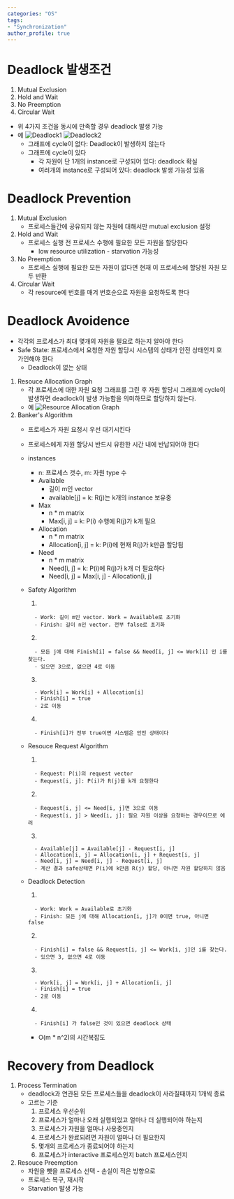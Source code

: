 ```yaml
---
categories: "OS"
tags: 
- "Synchronization"
author_profile: true
---
```


# Deadlock 발생조건
1. Mutual Exclusion
2. Hold and Wait
3. No Preemption
4. Circular Wait
- 위 4가지 조건을 동시에 만족할 경우 deadlock 발생 가능
- 예
    ![Deadlock1](https://user-images.githubusercontent.com/23356503/56508395-192a1e80-655f-11e9-9dd3-4a21bc005c0f.png)
    ![Deadlock2](https://user-images.githubusercontent.com/23356503/56508415-2a732b00-655f-11e9-8d74-0aa831b42c42.png)
    - 그래프에 cycle이 없다: Deadlock이 발생하지 않는다
    - 그래프에 cycle이 있다
        - 각 자원이 단 1개의 instance로 구성되어 있다: deadlock 확실
        - 여러개의 instance로 구성되어 있다: deadlock 발생 가능성 있음

# Deadlock Prevention
1. Mutual Exclusion
    - 프로세스들간에 공유되지 않는 자원에 대해서만 mutual exclusion 설정
2. Hold and Wait
    - 프로세스 실행 전 프로세스 수행에 필요한 모든 자원을 할당한다
        - low resource utilization  - starvation 가능성
3. No Preemption
    - 프로세스 실행에 필요한 모든 자원이 없다면 현재 이 프로세스에 할당된 자원 모두 반환
4. Circular Wait
    - 각 resource에 번호를 매겨 번호순으로 자원을 요청하도록 한다

# Deadlock Avoidence
- 각각의 프로세스가 최대 몇개의 자원을 필요로 하는지 알아야 한다
- Safe State: 프로세스에서 요청한 자원 할당시 시스템의 상태가 안전 상태인지 호가인해야 한다
    - Deadlock이 없는 상태

1. Resouce Allocation Graph
    - 각 프로세스에 대한 자원 요청 그래프를 그린 후 자원 할당시 그래프에 cycle이 발생하면 deadlock이 발생 가능함을 의미하므로 할당하지 않는다.
    - 예
        ![Resource Allocation Graph](https://user-images.githubusercontent.com/23356503/56508888-76729f80-6560-11e9-9cec-c4842e457d6c.png)
2. Banker's Algorithm
    - 프로세스가 자원 요청시 우선 대기시킨다
    - 프로세스에게 자원 할당시 반드시 유한한 시간 내에 반납되어야 한다
    - instances
        - n: 프로세스 갯수, m: 자원 type 수
        - Available
            - 길이 m인 vector
            - available[j] = k: R(j)는 k개의 instance 보유중
        - Max
            - n * m matrix
            - Max[i, j] = k: P(i) 수행에 R(j)가 k개 필요
        - Allocation
            - n * m matrix
            - Allocation[i, j] = k: P(i)에 현재 R(j)가 k만큼 할당됨
        - Need
            - n * m matrix
            - Need[i, j] = k: P(i)에 R(j)가 k개 더 필요하다
            - Need[i, j] = Max[i, j] - Allocation[i, j]
    - Safety Algorithm

        1. 

            - Work: 길이 m인 vector. Work = Available로 초기화
            - Finish: 길이 n인 vector. 전부 false로 초기화
        2. 

            - 모든 j에 대해 Finish[i] = false && Need[i, j] <= Work[i] 인 i를 찾는다.
            - 있으면 3으로, 없으면 4로 이동
        3. 

            - Work[i] = Work[i] + Allocation[i]
            - Finish[i] = true
            - 2로 이동
        4. 
            
            - Finish[i]가 전부 true이면 시스템은 안전 상태이다

    - Resouce Request Algorithm

        1. 

            - Request: P(i)의 request vector
            - Request[i, j]: P(i)가 R(j)를 k개 요청한다

        2. 

            - Request[i, j] <= Need[i, j]면 3으로 이동
            - Request[i, j] > Need[i, j]: 필요 자원 이상을 요청하는 경우이므로 에러

        3. 

            - Available[j] = Available[j] - Request[i, j]
            - Allocation[i, j] = Allocation[i, j] + Request[i, j]
            - Need[i, j] = Need[i, j] - Request[i, j]
            - 계산 결과 safe상태면 P(i)에 k만큼 R(j) 할당, 아니면 자원 할당하지 않음

    - Deadlock Detection

        1. 

            - Work: Work = Available로 초기화
            - Finish: 모든 j에 대해 Allocation[i, j]가 0이면 true, 아니면 false
        2. 

            - Finish[i] = false && Request[i, j] <= Work[i, j]인 i를 찾는다.
            - 있으면 3, 없으면 4로 이동
        3. 

            - Work[i, j] = Work[i, j] + Allocation[i, j]
            - Finish[i] = true
            - 2로 이동
        4. 

            - Finish[i] 가 false인 것이 있으면 deadlock 상태

        - O(m * n^2)의 시간복잡도

# Recovery from Deadlock
1. Process Termination
    - deadlock과 연관된 모든 프로세스들을 deadlock이 사라질때까지 1개씩 종료
    - 고르는 기준
        1. 프로세스 우선순위
        2. 프로세스가 얼마나 오래 실행되었고 얼마나 더 실행되어야 하는지
        3. 프로세스가 자원을 얼마나 사용중인지
        4. 프로세스가 완료되려면 자원이 얼마나 더 필요한지
        5. 몇개의 프로세스가 종료되어야 하는지
        6. 프로세스가 interactive 프로세스인지 batch 프로세스인지
2. Resouce Preemption
    - 자원을 뺏을 프로세스 선택 - 손실이 적은 방향으로
    - 프로세스 복구, 재시작
    - Starvation 발생 가능